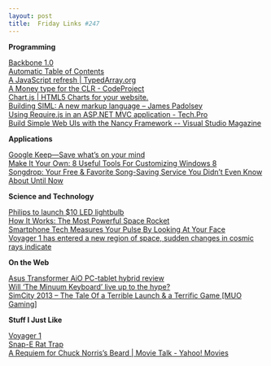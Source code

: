```yaml
---
layout: post
title:  Friday Links #247
---
```

**Programming**

[Backbone 1.0](http://ashkenas.com/backbonejs-1.0/)   
[Automatic Table of Contents](http://css-tricks.com/automatic-table-of-contents/)   
[A JavaScript refresh | TypedArray.org](http://typedarray.org/javascript-refresh/)   
[A Money type for the CLR - CodeProject](http://www.codeproject.com/Articles/28244/A-Money-type-for-the-CLR)   
[Chart.js | HTML5 Charts for your website.](http://www.chartjs.org/)   
[Building SIML: A new markup language – James Padolsey](http://james.padolsey.com/javascript/building-siml-a-new-markup-language/)   
[Using Require.js in an ASP.NET MVC application - Tech.Pro](http://tech.pro/tutorial/1156/using-requirejs-in-an-aspnet-mvc-application)   
[Build Simple Web UIs with the Nancy Framework -- Visual Studio Magazine](http://visualstudiomagazine.com/articles/2013/03/01/simple-web-uis-with-the-nancy-framework.aspx)

**Applications**

[Google Keep—Save what’s on your mind](http://googleblog.blogspot.com/2013/03/google-keepsave-whats-on-your-mind.html)   
[Make It Your Own: 8 Useful Tools For Customizing Windows 8](http://www.makeuseof.com/tag/make-it-your-own-8-useful-tools-for-customizing-windows-8/)   
[Songdrop: Your Free & Favorite Song-Saving Service You Didn’t Even Know About Until Now](http://www.makeuseof.com/tag/songdrop-your-free-favorite-song-saving-service-you-didnt-even-know-about-until-now/)

**Science and Technology**

[Philips to launch $10 LED lightbulb](http://news.consumerreports.org/home/2013/03/led-lightbulb-philips-inexpensive-light-bulb-10-dollars.html?EXTKEY=I72RSHA)   
[How It Works: The Most Powerful Space Rocket](http://www.popsci.com/science/article/2013-03/most-powerful-space-rocket)   
[Smartphone Tech Measures Your Pulse By Looking At Your Face](http://www.popsci.com/technology/article/2013-03/smartphone-tech-measures-your-pulse-looking-your-face)   
[Voyager 1 has entered a new region of space, sudden changes in cosmic rays indicate](http://www.sciencedaily.com/releases/2013/03/130320134256.htm)

**On the Web**

[Asus Transformer AiO PC-tablet hybrid review](http://news.consumerreports.org/electronics/2013/03/asus-transformer-aio-pc-tablet-hybrid-first-look-review.html?EXTKEY=I72RSE0)   
[Will ‘The Minuum Keyboard’ live up to the hype?](http://www.freewaregenius.com/will-the-minuum-keyboard-live-up-to-the-hype/)   
[SimCity 2013 – The Tale Of a Terrible Launch & a Terrific Game [MUO Gaming]](http://www.makeuseof.com/tag/simcity-2013-the-tale-of-a-terrible-launch-a-terrific-game-muo-gaming/)

**Stuff I Just Like**

[Voyager 1](http://xkcd.com/1189/)   
[Snap-E Rat Trap](http://kk.org/cooltools/archives/10431)   
[A Requiem for Chuck Norris’s Beard | Movie Talk - Yahoo! Movies](http://movies.yahoo.com/blogs/movie-talk/requiem-chuck-norris-beard-234554988.html)
